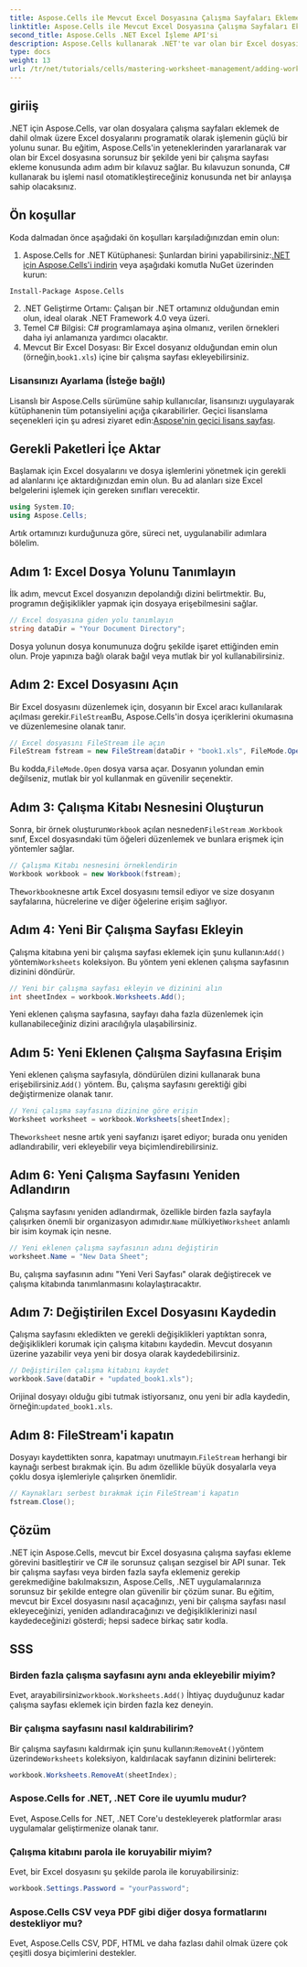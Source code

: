 ```yaml
---
title: Aspose.Cells ile Mevcut Excel Dosyasına Çalışma Sayfaları Ekleme
linktitle: Aspose.Cells ile Mevcut Excel Dosyasına Çalışma Sayfaları Ekleme
second_title: Aspose.Cells .NET Excel İşleme API'si
description: Aspose.Cells kullanarak .NET'te var olan bir Excel dosyasına yeni bir çalışma sayfasının nasıl kolayca ekleneceğini öğrenin. Bu adım adım kılavuz, ortamınızı kurmaktan değiştirilmiş Excel dosyasını kaydetmeye kadar her şeyi kapsar.
type: docs
weight: 13
url: /tr/net/tutorials/cells/mastering-worksheet-management/adding-worksheets-to-existing-excel-file/
---
```

## giriiş

.NET için Aspose.Cells, var olan dosyalara çalışma sayfaları eklemek de dahil olmak üzere Excel dosyalarını programatik olarak işlemenin güçlü bir yolunu sunar. Bu eğitim, Aspose.Cells'in yeteneklerinden yararlanarak var olan bir Excel dosyasına sorunsuz bir şekilde yeni bir çalışma sayfası ekleme konusunda adım adım bir kılavuz sağlar. Bu kılavuzun sonunda, C# kullanarak bu işlemi nasıl otomatikleştireceğiniz konusunda net bir anlayışa sahip olacaksınız.

## Ön koşullar

Koda dalmadan önce aşağıdaki ön koşulları karşıladığınızdan emin olun:

1.  Aspose.Cells for .NET Kütüphanesi: Şunlardan birini yapabilirsiniz:[.NET için Aspose.Cells'i indirin](https://releases.aspose.com/cells/net/) veya aşağıdaki komutla NuGet üzerinden kurun:
   ```bash
   Install-Package Aspose.Cells
   ```
2. .NET Geliştirme Ortamı: Çalışan bir .NET ortamınız olduğundan emin olun, ideal olarak .NET Framework 4.0 veya üzeri.
3. Temel C# Bilgisi: C# programlamaya aşina olmanız, verilen örnekleri daha iyi anlamanıza yardımcı olacaktır.
4.  Mevcut Bir Excel Dosyası: Bir Excel dosyanız olduğundan emin olun (örneğin,`book1.xls`) içine bir çalışma sayfası ekleyebilirsiniz.

### Lisansınızı Ayarlama (İsteğe bağlı)

 Lisanslı bir Aspose.Cells sürümüne sahip kullanıcılar, lisansınızı uygulayarak kütüphanenin tüm potansiyelini açığa çıkarabilirler. Geçici lisanslama seçenekleri için şu adresi ziyaret edin:[Aspose'nin geçici lisans sayfası](https://purchase.aspose.com/temporary-license/).

## Gerekli Paketleri İçe Aktar

Başlamak için Excel dosyalarını ve dosya işlemlerini yönetmek için gerekli ad alanlarını içe aktardığınızdan emin olun. Bu ad alanları size Excel belgelerini işlemek için gereken sınıfları verecektir.

```csharp
using System.IO;
using Aspose.Cells;
```

Artık ortamınızı kurduğunuza göre, süreci net, uygulanabilir adımlara bölelim.

## Adım 1: Excel Dosya Yolunu Tanımlayın

İlk adım, mevcut Excel dosyanızın depolandığı dizini belirtmektir. Bu, programın değişiklikler yapmak için dosyaya erişebilmesini sağlar.

```csharp
// Excel dosyasına giden yolu tanımlayın
string dataDir = "Your Document Directory";
```

Dosya yolunun dosya konumunuza doğru şekilde işaret ettiğinden emin olun. Proje yapınıza bağlı olarak bağıl veya mutlak bir yol kullanabilirsiniz.

## Adım 2: Excel Dosyasını Açın

 Bir Excel dosyasını düzenlemek için, dosyanın bir Excel aracı kullanılarak açılması gerekir.`FileStream`Bu, Aspose.Cells'in dosya içeriklerini okumasına ve düzenlemesine olanak tanır.

```csharp
// Excel dosyasını FileStream ile açın
FileStream fstream = new FileStream(dataDir + "book1.xls", FileMode.Open);
```

 Bu kodda,`FileMode.Open` dosya varsa açar. Dosyanın yolundan emin değilseniz, mutlak bir yol kullanmak en güvenilir seçenektir.

## Adım 3: Çalışma Kitabı Nesnesini Oluşturun

 Sonra, bir örnek oluşturun`Workbook` açılan nesneden`FileStream` .`Workbook` sınıf, Excel dosyasındaki tüm öğeleri düzenlemek ve bunlara erişmek için yöntemler sağlar.

```csharp
// Çalışma Kitabı nesnesini örneklendirin
Workbook workbook = new Workbook(fstream);
```

 The`workbook`nesne artık Excel dosyasını temsil ediyor ve size dosyanın sayfalarına, hücrelerine ve diğer öğelerine erişim sağlıyor.

## Adım 4: Yeni Bir Çalışma Sayfası Ekleyin

 Çalışma kitabına yeni bir çalışma sayfası eklemek için şunu kullanın:`Add()` yöntemi`Worksheets` koleksiyon. Bu yöntem yeni eklenen çalışma sayfasının dizinini döndürür.

```csharp
// Yeni bir çalışma sayfası ekleyin ve dizinini alın
int sheetIndex = workbook.Worksheets.Add();
```

Yeni eklenen çalışma sayfasına, sayfayı daha fazla düzenlemek için kullanabileceğiniz dizini aracılığıyla ulaşabilirsiniz.

## Adım 5: Yeni Eklenen Çalışma Sayfasına Erişim

 Yeni eklenen çalışma sayfasıyla, döndürülen dizini kullanarak buna erişebilirsiniz.`Add()` yöntem. Bu, çalışma sayfasını gerektiği gibi değiştirmenize olanak tanır.

```csharp
// Yeni çalışma sayfasına dizinine göre erişin
Worksheet worksheet = workbook.Worksheets[sheetIndex];
```

 The`worksheet` nesne artık yeni sayfanızı işaret ediyor; burada onu yeniden adlandırabilir, veri ekleyebilir veya biçimlendirebilirsiniz.

## Adım 6: Yeni Çalışma Sayfasını Yeniden Adlandırın

 Çalışma sayfasını yeniden adlandırmak, özellikle birden fazla sayfayla çalışırken önemli bir organizasyon adımıdır.`Name` mülkiyeti`Worksheet` anlamlı bir isim koymak için nesne.

```csharp
// Yeni eklenen çalışma sayfasının adını değiştirin
worksheet.Name = "New Data Sheet";
```

Bu, çalışma sayfasının adını "Yeni Veri Sayfası" olarak değiştirecek ve çalışma kitabında tanımlanmasını kolaylaştıracaktır.

## Adım 7: Değiştirilen Excel Dosyasını Kaydedin

Çalışma sayfasını ekledikten ve gerekli değişiklikleri yaptıktan sonra, değişiklikleri korumak için çalışma kitabını kaydedin. Mevcut dosyanın üzerine yazabilir veya yeni bir dosya olarak kaydedebilirsiniz.

```csharp
// Değiştirilen çalışma kitabını kaydet
workbook.Save(dataDir + "updated_book1.xls");
```

 Orijinal dosyayı olduğu gibi tutmak istiyorsanız, onu yeni bir adla kaydedin, örneğin:`updated_book1.xls`.

## Adım 8: FileStream'i kapatın

 Dosyayı kaydettikten sonra, kapatmayı unutmayın.`FileStream` herhangi bir kaynağı serbest bırakmak için. Bu adım özellikle büyük dosyalarla veya çoklu dosya işlemleriyle çalışırken önemlidir.

```csharp
// Kaynakları serbest bırakmak için FileStream'i kapatın
fstream.Close();
```

## Çözüm

.NET için Aspose.Cells, mevcut bir Excel dosyasına çalışma sayfası ekleme görevini basitleştirir ve C# ile sorunsuz çalışan sezgisel bir API sunar. Tek bir çalışma sayfası veya birden fazla sayfa eklemeniz gerekip gerekmediğine bakılmaksızın, Aspose.Cells, .NET uygulamalarınıza sorunsuz bir şekilde entegre olan güvenilir bir çözüm sunar. Bu eğitim, mevcut bir Excel dosyasını nasıl açacağınızı, yeni bir çalışma sayfası nasıl ekleyeceğinizi, yeniden adlandıracağınızı ve değişikliklerinizi nasıl kaydedeceğinizi gösterdi; hepsi sadece birkaç satır kodla.

## SSS

### Birden fazla çalışma sayfasını aynı anda ekleyebilir miyim?

 Evet, arayabilirsiniz`workbook.Worksheets.Add()` İhtiyaç duyduğunuz kadar çalışma sayfası eklemek için birden fazla kez deneyin.

### Bir çalışma sayfasını nasıl kaldırabilirim?

 Bir çalışma sayfasını kaldırmak için şunu kullanın:`RemoveAt()`yöntem üzerinde`Worksheets` koleksiyon, kaldırılacak sayfanın dizinini belirterek:
```csharp
workbook.Worksheets.RemoveAt(sheetIndex);
```

### Aspose.Cells for .NET, .NET Core ile uyumlu mudur?

Evet, Aspose.Cells for .NET, .NET Core'u destekleyerek platformlar arası uygulamalar geliştirmenize olanak tanır.

### Çalışma kitabını parola ile koruyabilir miyim?

Evet, bir Excel dosyasını şu şekilde parola ile koruyabilirsiniz:
```csharp
workbook.Settings.Password = "yourPassword";
```

### Aspose.Cells CSV veya PDF gibi diğer dosya formatlarını destekliyor mu?
Evet, Aspose.Cells CSV, PDF, HTML ve daha fazlası dahil olmak üzere çok çeşitli dosya biçimlerini destekler.